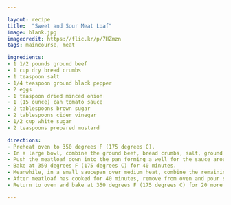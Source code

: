 ```yaml
---

layout: recipe
title:  "Sweet and Sour Meat Loaf"
image: blank.jpg
imagecredit: https://flic.kr/p/7HZmzn
tags: maincourse, meat

ingredients:
- 1 1/2 pounds ground beef
- 1 cup dry bread crumbs
- 1 teaspoon salt
- 1/4 teaspoon ground black pepper
- 2 eggs
- 1 teaspoon dried minced onion
- 1 (15 ounce) can tomato sauce
- 2 tablespoons brown sugar
- 2 tablespoons cider vinegar
- 1/2 cup white sugar
- 2 teaspoons prepared mustard

directions:
- Preheat oven to 350 degrees F (175 degrees C).
- In a large bowl, combine the ground beef, bread crumbs, salt, ground black pepper, eggs, onion flakes and 1/2 of the can of tomato sauce. Mix together well and place into a 5x9 inch loaf pan.
- Push the meatloaf down into the pan forming a well for the sauce around all the edges.
- Bake at 350 degrees F (175 degrees C) for 40 minutes.
- Meanwhile, in a small saucepan over medium heat, combine the remaining tomato sauce, brown sugar, vinegar, white sugar and mustard. Bring to a boil and remove from heat.
- After meatloaf has cooked for 40 minutes, remove from oven and pour sauce over the top of the meatloaf. You may save some sauce for use as sauce when serving.
- Return to oven and bake at 350 degrees F (175 degrees C) for 20 more minutes. Let sit 5 minutes before removing from pan.

---
```

